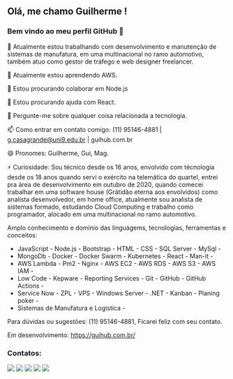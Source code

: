 ## Olá, me chamo Guilherme ! 
### Bem vindo ao meu perfil GitHub 👋


🔭 Atualmente estou trabalhando com desenvolvimento e manutenção de sistemas de manufatura, em uma multinacional no ramo automotivo, também atuo como gestor de tráfego e web designer freelancer.

🌱 Atualmente estou aprendendo AWS.

👯 Estou procurando colaborar em Node.js

🤔 Estou procurando ajuda com React.

💬 Pergunte-me sobre qualquer coisa relacionada a tecnologia.

📫 Como entrar em contato comigo: (11) 95146-4881 | g.casagrande@uni9.edu.br | guihub.com.br

😄 Pronomes: Guilherme, Gui, Mag.

⚡ Curiosidade: Sou técnico desde os 16 anos, envolvido com técnologia desde os 18 anos quando servi o exército na telemática do quartel, entrei pra área de desenvolvimento em outubro de 2020, quando comecei trabalhar em uma software house (Grátidão eterna aos envolvidos) como analista desenvolvedor, em home office, atualmente sou analista de sistemas formado, estudando Cloud Computing e trabalho como programador, alocado em uma multinacional no ramo automotivo.

Amplo conhecimento e domínio das linguágems, tecnologias, ferramentas e conceitos:

- JavaScript - Node.js - Bootstrap - HTML - CSS - SQL Server - MySql -
- MongoDb - Docker - Docker Swarm - Kubernetes - React - Man-it -
- AWS Lambda - Pm2 - Nginx - AWS EC2 - AWS RDS - AWS S3 - AWS IAM -
- Low Code - Kepware - Reporting Services - Git - GitHub - GitHub Actions -
- Service Now - ZPL - VPS - Windows Server - .NET - Kanban - Planing poker - 
- Sistemas de Manufatura e Logística - 

Para dúvidas ou sugestões: (11) 95146-4881, Ficarei feliz com seu contato.

Em desenvolvimento: https://guihub.com.br/

  
### Contatos:

<div>
<a href = "mailto:guiihmag@gmail.com"><img src="https://img.shields.io/badge/Gmail-D14836?style=for-the-badge&logo=gmail&logoColor=white" target="_blank"></a>
<a href="https://www.linkedin.com/in/guilherme-casagrande-771a27160/" target="_blank"><img src="https://img.shields.io/badge/-LinkedIn-%230077B5?style=for-the-badge&logo=linkedin&logoColor=white" target="_blank"></a>
<a href="https://www.youtube.com/channel/UCy2NMJqnripDK8a1Xqy0QoQ" target="_blank"><img src="https://img.shields.io/badge/YouTube-FF0000?style=for-the-badge&logo=youtube&logoColor=white" target="_blank"></a>
<a href="https://www.instagram.com/guiihmag_/" target="_blank"><img src="https://img.shields.io/badge/-Instagram-%23E4405F?style=for-the-badge&logo=instagram&logoColor=white" target="_blank"></a>
<a href="https://guihub.com.br" target="_blank"><img src="https://img.shields.io/badge/GuiHub-Visite%20meu%20site-blue"></a>
</div>
